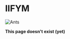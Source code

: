 # IIFYM

![Ants](https://media.giphy.com/media/MLYvQVgQ1RSA8/giphy.gif)

**This page doesn't exist \(yet\)**

